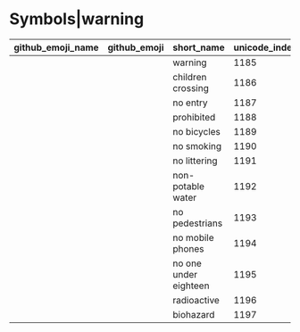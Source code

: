 # Symbols|warning

|github_emoji_name|github_emoji|short_name|unicode_index|
|---|---|---|---|
|||warning|1185|
|||children crossing|1186|
|||no entry|1187|
|||prohibited|1188|
|||no bicycles|1189|
|||no smoking|1190|
|||no littering|1191|
|||non-potable water|1192|
|||no pedestrians|1193|
|||no mobile phones|1194|
|||no one under eighteen|1195|
|||radioactive|1196|
|||biohazard|1197|
